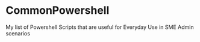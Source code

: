 # CommonPowershell
My list of Powershell Scripts that are useful for Everyday Use in SME Admin scenarios
